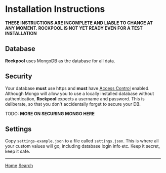 # Installation Instructions

**THESE INSTRUCTIONS ARE INCOMPLETE AND LIABLE TO CHANGE AT ANY MOMENT. ROCKPOOL IS NOT YET READY EVEN FOR A TEST INSTALLATION**

## Database

**Rockpool** uses MongoDB as the database for all data.

## Security

Your database **must** use https and **must** have [Access Control](https://docs.mongodb.com/manual/tutorial/enable-authentication/) enabled. Although Mongo will allow you to use a locally installed database without authentication, **Rockpool** expects a username and password. This is deliberate, so that you don't accidentally forget to secure your DB.

  TODO: **MORE ON SECURING MONGO HERE**

## Settings

Copy `settings-example.json` to a file called `settings.json`. This is where all your custom values will go, including database login info etc. Keep it secret, keep it safe.

---
[Home](/)
[Search](search.md)